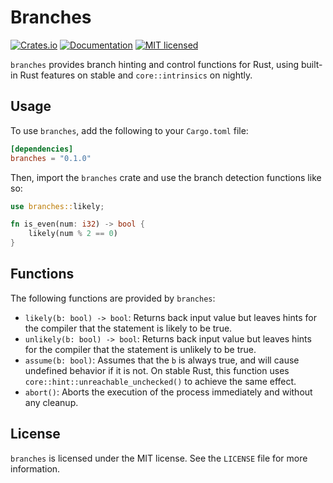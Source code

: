 # Branches

[![Crates.io][crates-badge]][crates-url]
[![Documentation][doc-badge]][doc-url]
[![MIT licensed][mit-badge]][mit-url]

[crates-badge]: https://img.shields.io/crates/v/branches.svg?style=for-the-badge
[crates-url]: https://crates.io/crates/branches
[mit-badge]: https://img.shields.io/badge/license-MIT-blue.svg?style=for-the-badge
[mit-url]: https://github.com/fereidani/branches/blob/master/LICENSE
[doc-badge]: https://img.shields.io/docsrs/branches?style=for-the-badge
[doc-url]: https://docs.rs/branches

`branches` provides branch hinting and control functions for Rust, using built-in Rust features on stable and `core::intrinsics` on nightly.

## Usage

To use `branches`, add the following to your `Cargo.toml` file:

```toml
[dependencies]
branches = "0.1.0"
```

Then, import the `branches` crate and use the branch detection functions like so:

```rust
use branches::likely;

fn is_even(num: i32) -> bool {
    likely(num % 2 == 0)
}
```

## Functions

The following functions are provided by `branches`:

- `likely(b: bool) -> bool`: Returns back input value but leaves hints for the compiler that the statement is likely to be true.
- `unlikely(b: bool) -> bool`: Returns back input value but leaves hints for the compiler that the statement is unlikely to be true.
- `assume(b: bool)`: Assumes that the `b` is always true, and will cause undefined behavior if it is not. On stable Rust, this function uses `core::hint::unreachable_unchecked()` to achieve the same effect.
- `abort()`: Aborts the execution of the process immediately and without any cleanup.

## License

`branches` is licensed under the MIT license. See the `LICENSE` file for more information.

